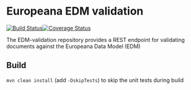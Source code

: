 # Europeana EDM validation

[![Build Status](https://travis-ci.org/europeana/EDM-validation.svg?branch=master)](https://travis-ci.org/europeana/EDM-validation)[![Coverage Status](https://coveralls.io/repos/europeana/EDM-validation/badge.svg?branch=master&service=github)](https://coveralls.io/github/europeana/EDM-validation?branch=master)

The EDM-validation repository provides a REST endpoint for validating documents against the Europeana Data Model (EDM)

## Build
``mvn clean install`` (add ``-DskipTests``) to skip the unit tests during build